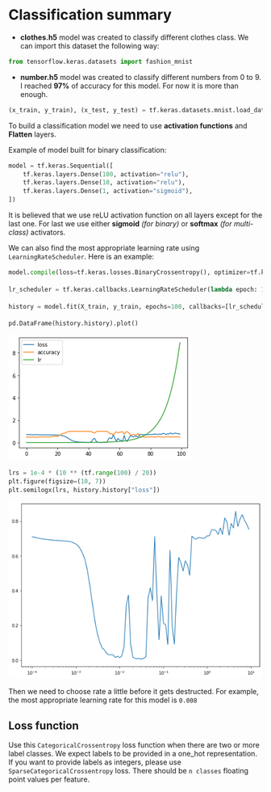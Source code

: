 # Classification summary

- **clothes.h5** model was created to classify different clothes class. We can import this dataset the following way:

```python
from tensorflow.keras.datasets import fashion_mnist
```

- **number.h5** model was created to classify different numbers from 0 to 9. I reached **97%** of accuracy for this model. For now it is more than enough.

```python
(x_train, y_train), (x_test, y_test) = tf.keras.datasets.mnist.load_data()
```

To build a classification model we need to use **activation functions** and **Flatten** layers.

Example of model built for binary classification:

```python
model = tf.keras.Sequential([
    tf.keras.layers.Dense(100, activation="relu"),
    tf.keras.layers.Dense(10, activation="relu"),
    tf.keras.layers.Dense(1, activation="sigmoid"),
])
```

It is believed that we use reLU activation function on all layers except for the last one. For last we use either **sigmoid** _(for binary)_ or **softmax** _(for multi-class)_ activators.

We can also find the most appropriate learning rate using `LearningRateScheduler`. Here is an example:

```python
model.compile(loss=tf.keras.losses.BinaryCrossentropy(), optimizer=tf.keras.optimizers.Adam(learning_rate=0.01), metrics=["accuracy"])

lr_scheduler = tf.keras.callbacks.LearningRateScheduler(lambda epoch: 1e-4 * 10 ** (epoch / 20))

history = model.fit(X_train, y_train, epochs=100, callbacks=[lr_scheduler])

pd.DataFrame(history.history).plot()
```

![Learning rate](img/lr.png)

```python
lrs = 1e-4 * (10 ** (tf.range(100) / 20))
plt.figure(figsize=(10, 7))
plt.semilogx(lrs, history.history["loss"])
```

![Learning rate](img/lr_semilogx.png)

Then we need to choose rate a little before it gets destructed.
For example, the most appropriate learning rate for this model is `0.008`

## Loss function

Use this `CategoricalCrossentropy` loss function when there are two or more label classes. We expect labels to be provided in a one_hot representation. If you want to provide labels as integers, please use `SparseCategoricalCrossentropy` loss. There should be `n classes` floating point values per feature.
